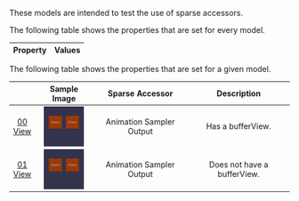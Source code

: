 These models are intended to test the use of sparse accessors.  

The following table shows the properties that are set for every model.  

| Property | **Values** |
| :---: | :---: |

 
The following table shows the properties that are set for a given model.  

|   | Sample Image | Sparse Accessor | Description |
| :---: | :---: | :---: | :---: |
| [00](SparseAccessors_00.gltf)<br>[View](https://bghgary.github.io/glTF-Assets-Viewer/?type=Positive&folder=25&model=0) | [<img src="Figures/Thumbnails/SparseAccessors_00.gif" align="middle">](Figures/SampleImages/SparseAccessors_00.gif) | Animation Sampler Output | Has a bufferView. |
| [01](SparseAccessors_01.gltf)<br>[View](https://bghgary.github.io/glTF-Assets-Viewer/?type=Positive&folder=25&model=1) | [<img src="Figures/Thumbnails/SparseAccessors_01.gif" align="middle">](Figures/SampleImages/SparseAccessors_01.gif) | Animation Sampler Output | Does not have a bufferView. |
 
